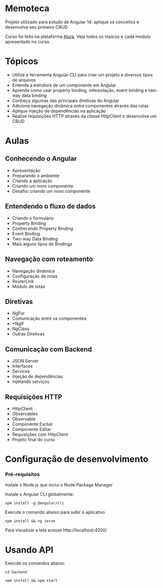 # Memoteca
Projeto utilizado para estudo de Angular 14: aplique os conceitos e desenvolva seu primeiro CRUD

Curso foi feito na plataforma [Alura](https://cursos.alura.com.br/course/angular-explorando-framework?preRequirementFrom=angular-evoluindo-aplicacao).
Veja todos os tópicos e cada modulo apresentado no curso.

# Tópicos
- Utilize a ferramenta Angular CLI para criar um projeto e diversos tipos de arquivos
- Entenda a estrutura de um componente em Angular
- Aprenda como usar property binding, interpolação, event binding e two-way data binding
- Conheça algumas das principais diretivas do Angular
- Adicione navegação dinâmica entre componentes através das rotas
- Aplique injeção de dependências na aplicação
- Realize requisições HTTP através da classe HttpClient e desenvolva um CRUD

# Aulas

## Conhecendo o Angular

- Apresentação
- Preparando o ambiente
- Criando a aplicação
- Criando um novo componente
- Desafio: criando um novo componente

## Entendendo o fluxo de dados

- Criando o formulário
- Property Binding
- Conhecendo Property Binding
- Event Binding
- Two-way Data Binding
- Mais alguns tipos de Bindings

## Navegação com roteamento

- Navegação dinâmica
- Configuração de rotas
- RouterLink
- Módulo de rotas

## Diretivas

- NgFor
- Comunicação entre os componentes
- *NgIf
- NgClass
- Outras Diretivas

## Comunicação com Backend

- JSON Server
- Interfaces
- Services
- Injeção de dependências
- Injetando serviços

## Requisições HTTP

- HttpClient
- Observables
- Observable
- Componente Excluir
- Componente Editar
- Requisições com HttpClient
- Projeto final do curso

# Configuração de desenvolvimento

### Pré-requisitos
Instale o Node.js que inclui o Node Package Manager

Instale o Angular CLI globalmente:

``npm install -g @angular/cli``

Execute o comando abaixo para subir o aplicativo

``npm install && ng serve ``

Para visualizar a tela acesse http://localhost:4200/

# Usando API
Execute os comandos abaixo:

``cd backend``

``npm install && npm start``
